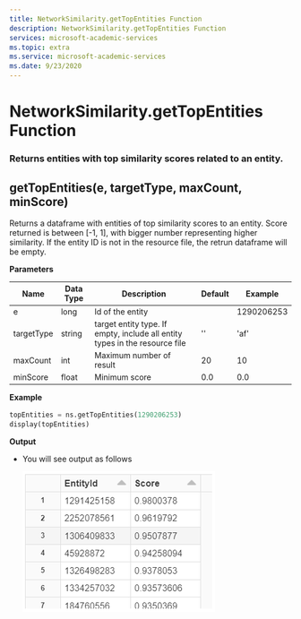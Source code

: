 ```yaml
---
title: NetworkSimilarity.getTopEntities Function
description: NetworkSimilarity.getTopEntities Function
services: microsoft-academic-services
ms.topic: extra
ms.service: microsoft-academic-services
ms.date: 9/23/2020
---
```

# NetworkSimilarity.getTopEntities Function

### Returns entities with top similarity scores related to an entity.

## getTopEntities(e, targetType, maxCount, minScore)

Returns a dataframe with entities of top similarity scores to an entity.
Score returned is between [-1, 1], with bigger number representing higher similarity.
If the entity ID is not in the resource file, the retrun dataframe will be empty.

**Parameters**

Name | Data Type | Description | Default | Example
--- | --- | --- | --- | ---
e | long | Id of the entity | | 1290206253
targetType | string | target entity type. If empty, include all entity types in the resource file  | '' | 'af'
maxCount | int | Maximum number of result | 20 | 10
minScore | float | Minimum score | 0.0 | 0.0

**Example**

   ```python
   topEntities = ns.getTopEntities(1290206253)
   display(topEntities)
   ```

**Output**
- You will see output as follows

    ![GetTopEntities output](media/network-similarity/databricks-get-top-entities.png "GetTopEntities output")
